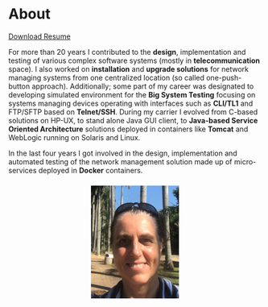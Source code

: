 # About

<a href="ResumeKrystianWojcicki.pdf" class="btn">Download Resume</a>

For more than 20 years I contributed to the **design**, implementation and testing
of various complex software systems (mostly in **telecommunication** space).
I also worked on **installation** and **upgrade solutions** for network managing systems from one centralized location (so called one-push-button approach).
Additionally; some part of my career was designated to developing simulated environment for the **Big System Testing** focusing on systems managing devices operating with interfaces such as **CLI/TL1** and FTP/SFTP based on **Telnet/SSH**.
During my carrier I evolved from C-based solutions on HP-UX, to stand alone Java GUI client, to **Java-based Service Oriented Architecture** solutions deployed in containers like **Tomcat** and WebLogic running on Solaris and Linux.

In the last four years I got involved in the design, implementation and automated testing of the network management solution made up of micro-services deployed in **Docker** containers.



<p style='text-align:center;'>
    <img src="ola.png" />
</p>